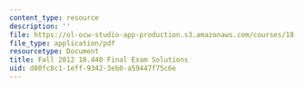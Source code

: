 ```yaml
---
content_type: resource
description: ''
file: https://ol-ocw-studio-app-production.s3.amazonaws.com/courses/18-600-probability-and-random-variables-fall-2019/d80fc8c11eff93423eb0a59447f75c6e_MIT18_600F19_final_2012_soln.pdf
file_type: application/pdf
resourcetype: Document
title: Fall 2012 18.440 Final Exam Solutions
uid: d80fc8c1-1eff-9342-3eb0-a59447f75c6e
---
```

